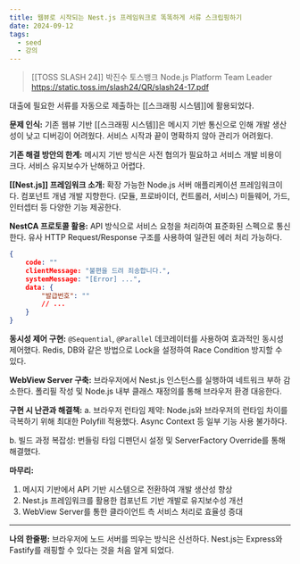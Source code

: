 ```yaml
---
title: 웹뷰로 시작되는 Nest.js 프레임워크로 똑똑하게 서류 스크립핑하기
date: 2024-09-12
tags:
  - seed
  - 강의
---
```


> [[TOSS SLASH 24]]
> 박진수 토스뱅크 Node.js Platform Team Leader
> https://static.toss.im/slash24/QR/slash24-17.pdf

대출에 필요한 서류를 자동으로 제출하는 [[스크래핑 시스템]]에 활용되었다.

**문제 인식:** 
기존 웹뷰 기반 [[스크래핑 시스템]]은 메시지 기반 통신으로 인해 개발 생산성이 낮고 디버깅이 어려웠다. 서비스 시작과 끝이 명확하지 않아 관리가 어려웠다.

**기존 해결 방안의 한계:** 
메시지 기반 방식은 사전 협의가 필요하고 서비스 개발 비용이 크다. 
서비스 유지보수가 난해하고 어렵다.

**[[Nest.js]] 프레임워크 소개:** 
확장 가능한 Node.js 서버 애플리케이션 프레임워크이다.
컴포넌트 개념 개발 지향한다. (모듈, 프로바이더, 컨트롤러, 서비스) 
미들웨어, 가드, 인터셉터 등 다양한 기능 제공한다.

**NestCA 프로토콜 활용:** 
API 방식으로 서비스 요청을 처리하여 표준화된 스펙으로 통신한다.
유사 HTTP Request/Response 구조를 사용하여 일관된 에러 처리 가능하다.

```json
{
	code: ""
	clientMessage: "불편을 드려 죄송합니다.",
	systemMessage: "[Error] ...",
	data: {
		"발급번호": ""
		// ...
	}
}
```

**동시성 제어 구현:** 
`@Sequential`, `@Parallel` 데코레이터를 사용하여 효과적인 동시성 제어했다.
Redis, DB와 같은 방법으로 Lock을 설정하여 Race Condition 방지할 수 있다.

**WebView Server 구축:** 
브라우저에서 Nest.js 인스턴스를 실행하여 네트워크 부하 감소한다.
폴리필 작성 및 Node.js 내부 클래스 재정의를 통해 브라우저 환경 대응한다.

**구현 시 난관과 해결책:** 
a. 브라우저 런타임 제약: 
Node.js와 브라우저의 런타임 차이를 극복하기 위해 최대한 Polyfill 적용했다.
Async Context 등 일부 기능 사용 불가하다.

b. 빌드 과정 복잡성: 
번들링 타임 디펜던시 설정 및 ServerFactory Override를 통해 해결했다.

**마무리:**

1. 메시지 기반에서 API 기반 시스템으로 전환하여 개발 생산성 향상
2. Nest.js 프레임워크를 활용한 컴포넌트 기반 개발로 유지보수성 개선
3. WebView Server를 통한 클라이언트 측 서비스 처리로 효율성 증대

---

**나의 한줄평:**
브라우저에 노드 서버를 띄우는 방식은 신선하다.
Nest.js는 Express와 Fastify를 래핑할 수 있다는 것을 처음 알게 되었다.